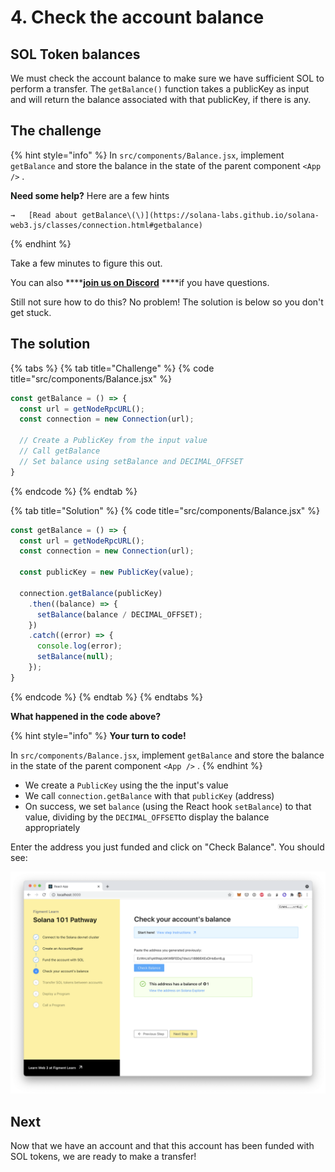 # 4. Check the account balance

## SOL Token balances

We must check the account balance to make sure we have sufficient SOL to perform a transfer. The `getBalance()` function takes a publicKey as input and will return the balance associated with that publicKey, if there is any.

## The challenge

{% hint style="info" %}
In `src/components/Balance.jsx`, implement `getBalance` and store the balance in the state of the parent component `<App />` .

**Need some help?** Here are a few hints

    →   [Read about getBalance\(\)](https://solana-labs.github.io/solana-web3.js/classes/connection.html#getbalance)
{% endhint %}

Take a few minutes to figure this out.

You can also ****[**join us on Discord**](https://discord.gg/fszyM7K) ****if you have questions.

Still not sure how to do this? No problem! The solution is below so you don't get stuck.

## The solution

{% tabs %}
{% tab title="Challenge" %}
{% code title="src/components/Balance.jsx" %}
```javascript
const getBalance = () => {
  const url = getNodeRpcURL();
  const connection = new Connection(url);
  
  // Create a PublicKey from the input value
  // Call getBalance
  // Set balance using setBalance and DECIMAL_OFFSET
}
```
{% endcode %}
{% endtab %}

{% tab title="Solution" %}
{% code title="src/components/Balance.jsx" %}
```javascript
const getBalance = () => {
  const url = getNodeRpcURL();
  const connection = new Connection(url);

  const publicKey = new PublicKey(value);

  connection.getBalance(publicKey)
    .then((balance) => {
      setBalance(balance / DECIMAL_OFFSET);
    })
    .catch((error) => {
      console.log(error);
      setBalance(null);
    });
}
```
{% endcode %}
{% endtab %}
{% endtabs %}

**What happened in the code above?**

{% hint style="info" %}
**Your turn to code!**

In `src/components/Balance.jsx`, implement `getBalance` and store the balance in the state of the parent component `<App />` .
{% endhint %}

* We create a `PublicKey` using the the input's value
* We call `connection.getBalance` with that `publicKey` \(address\)
* On success, we set `balance` \(using the React hook `setBalance`\) to that value, dividing by the `DECIMAL_OFFSET`to display the balance appropriately

Enter the address you just funded and click on "Check Balance". You should see:

![](../../../.gitbook/assets/screen-shot-2021-06-14-at-10.50.08-pm.png)

## Next

Now that we have an account and that this account has been funded with SOL tokens, we are ready to make a transfer!


